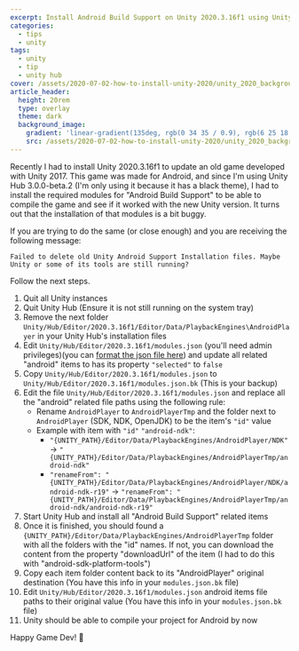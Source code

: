 ```yaml
---
excerpt: Install Android Build Support on Unity 2020.3.16f1 using Unity Hub 3.0.0-beta.2
categories:
  - tips
  - unity
tags:
  - unity
  - tip
  - unity hub
cover: /assets/2020-07-02-how-to-install-unity-2020/unity_2020_background.jpg
article_header:
  height: 20rem
  type: overlay
  theme: dark
  background_image:
    gradient: 'linear-gradient(135deg, rgb(0 34 35 / 0.9), rgb(6 25 18 / 0.9))'
    src: /assets/2020-07-02-how-to-install-unity-2020/unity_2020_background.jpg
---
```


Recently I had to install Unity 2020.3.16f1 to update an old game developed with Unity 2017. This game was made for Android, and since I'm using Unity Hub 3.0.0-beta.2 (I'm only using it because it has a black theme), I had to install the required modules for "Android Build Support" to be able to compile the game and see if it worked with the new Unity version. It turns out that the installation of that modules is a bit buggy.

If you are trying to do the same (or close enough) and you are receiving the following message:
```
Failed to delete old Unity Android Support Installation files. Maybe Unity or some of its tools are still running?
```

Follow the next steps.

1. Quit all Unity instances
1. Quit Unity Hub (Ensure it is not still running on the system tray)
1. Remove the next folder `Unity/Hub/Editor/2020.3.16f1/Editor/Data/PlaybackEngines\AndroidPlayer` in your Unity Hub's installation files
1. Edit `Unity/Hub/Editor/2020.3.16f1/modules.json` (you'll need admin privileges)(you can [format the json file here](https://jsonformatter.curiousconcept.com/)) and update all related "android" items to has its property `"selected"` to `false`
1. Copy `Unity/Hub/Editor/2020.3.16f1/modules.json` to `Unity/Hub/Editor/2020.3.16f1/modules.json.bk` (This is your backup)
1. Edit the file `Unity/Hub/Editor/2020.3.16f1/modules.json` and replace all the "android" related file paths using the following rule:
    - Rename `AndroidPlayer` to `AndroidPlayerTmp` and the folder next to `AndroidPlayer` (SDK, NDK, OpenJDK) to be the item's `"id"` value
    - Example with item with `"id"` `"android-ndk"`:
      - `"{UNITY_PATH}/Editor/Data/PlaybackEngines/AndroidPlayer/NDK"` -> `"{UNITY_PATH}/Editor/Data/PlaybackEngines/AndroidPlayerTmp/android-ndk"`
      - `"renameFrom": "{UNITY_PATH}/Editor/Data/PlaybackEngines/AndroidPlayer/NDK/android-ndk-r19"` -> `"renameFrom": "{UNITY_PATH}/Editor/Data/PlaybackEngines/AndroidPlayerTmp/android-ndk/android-ndk-r19"`
1. Start Unity Hub and install all "Android Build Support" related items
1. Once it is finished, you should found a `{UNITY_PATH}/Editor/Data/PlaybackEngines/AndroidPlayerTmp` folder with all the folders with the "id" names. If not, you can download the content from the property "downloadUrl" of the item (I had to do this with "android-sdk-platform-tools")
1. Copy each item folder content back to its "AndroidPlayer" original destination (You have this info in your `modules.json.bk` file)
1. Edit `Unity/Hub/Editor/2020.3.16f1/modules.json` android items file paths to their original value (You have this info in your `modules.json.bk` file)
1. Unity should be able to compile your project for Android by now

Happy Game Dev! :space_invader: